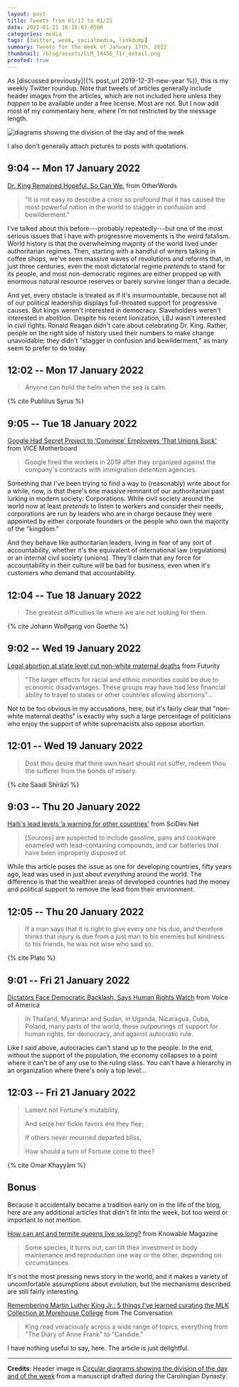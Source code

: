 ```yaml
---
layout: post
title: Tweets from 01/17 to 01/21
date: 2022-01-21 16:18:03-0500
categories: media
tags: [twitter, week, socialmedia, linkdump]
summary: Tweets for the Week of January 17th, 2022
thumbnail: /blog/assets/CLM_14456_71r_detail.png
proofed: true
---
```


As [discussed previously]({% post_url 2019-12-31-new-year %}), this is my weekly Twitter roundup.  Note that tweets of articles generally include header images from the articles, which are not included here unless they *happen* to be available under a free license.  Most are not.  But I now add most of my commentary here, where I'm not restricted by the message length.

![diagrams showing the division of the day and of the week](/blog/assets/CLM_14456_71r_detail.png "diagrams showing the division of the day and of the week")

I also don't generally attach pictures to posts with quotations.

## 9:04 -- Mon 17 January 2022

[<i class="fab fa-twitter-square"></i>](https://twitter.com/jcolag/status/1483077648586792963) [Dr. King Remained Hopeful. So Can We.](https://otherwords.org/dr-king-remained-hopeful-so-can-we/) from OtherWords

 > "It is not easy to describe a crisis so profound that it has caused the most powerful nation in the world to stagger in confusion and bewilderment."

I've talked about this before---probably repeatedly---but one of the most serious issues that I have with progressive movements is the weird fatalism.  World history is that the overwhelming majority of the world lived under authoritarian regimes.  Then, starting with a handful of writers talking in coffee shops, we've seen massive waves of revolutions and reforms that, in just three centuries, even the most dictatorial regime *pretends* to stand for its people, and most non-democratic regimes are either propped up with enormous natural resource reserves or barely survive longer than a decade.

And yet, every obstacle is treated as if it's insurmountable, because not all of our political leadership displays full-throated support for progressive causes.  But kings weren't interested in democracy.  Slaveholders weren't interested in abolition.  Despite his recent lionization, LBJ wasn't interested in civil rights.  Ronald Reagan didn't care about celebrating Dr. King.  Rather, people on the right side of history used their numbers to make change unavoidable; they didn't "stagger in confusion and bewilderment," as many seem to prefer to do today.

## 12:02 -- Mon 17 January 2022

[<i class="fab fa-twitter-square"></i>](https://twitter.com/jcolag/status/1483122443875147783)

 > Anyone can hold the helm when the sea is calm.

{% cite Publilius Syrus %}

## 9:05 -- Tue 18 January 2022

[<i class="fab fa-twitter-square"></i>](https://twitter.com/jcolag/status/1483440288538398723) [Google Had Secret Project to ‘Convince' Employees ‘That Unions Suck'](https://www.vice.com/en/article/v7d7j9/google-had-secret-project-to-convince-employees-that-unions-suck) from VICE Motherboard

 > Google fired the workers in 2019 after they organized against the company's contracts with immigration detention agencies.

Something that I've been trying to find a way to (reasonably) write about for a while, now, is that there's one massive remnant of our authoritarian past lurking in modern society:  Corporations.  While civil society around the world now at least *pretends* to listen to workers and consider their needs, corporations are run by leaders who are in charge because they were appointed by either corporate founders or the people who own the majority of the "kingdom."

And they behave like authoritarian leaders, living in fear of any sort of accountability, whether it's the equivalent of international law (regulations) or an internal civil society (unions).  They'll claim that any force for accountability in their culture will be bad for business, even when it's customers who demand that accountability.

## 12:04 -- Tue 18 January 2022

[<i class="fab fa-twitter-square"></i>](https://twitter.com/jcolag/status/1483485334893522945)

 > The greatest difficulties lie where we are not looking for them.

{% cite Johann Wolfgang von Goethe %}

## 9:02 -- Wed 19 January 2022

[<i class="fab fa-twitter-square"></i>](https://twitter.com/jcolag/status/1483801921249030154) [Legal abortion at state level cut non-white maternal deaths](https://www.futurity.org/state-abortion-laws-non-white-maternal-mortality-2680702-2/) from Futurity

 > "The larger effects for racial and ethnic minorities could be due to economic disadvantages. These groups may have had less financial ability to travel to states or other countries allowing abortions"...

Not to be too obvious in my accusations, here, but it's fairly clear that "non-white maternal deaths" is exactly why such a large percentage of politicians who enjoy the support of white supremacists also oppose abortion.

## 12:01 -- Wed 19 January 2022

[<i class="fab fa-twitter-square"></i>](https://twitter.com/jcolag/status/1483846967809568768)

 > Dost thou desire that thine own heart should not suffer, redeem thou the sufferer from the bonds of misery.

{% cite Saadi Shīrāzī %}

## 9:03 -- Thu 20 January 2022

[<i class="fab fa-twitter-square"></i>](https://twitter.com/jcolag/status/1484164560617619458) [Haiti's lead levels ‘a warning for other countries'](https://www.scidev.net/global/news/haitis-lead-levels-a-warning-for-other-countries/) from SciDev.Net

 > [Sources] are suspected to include gasoline, pans and cookware enameled with lead-containing compounds, and car batteries that have been improperly disposed of.

While this article poses the issue as one for developing countries, fifty years ago, lead was used in just about *everything* around the world.  The difference is that the wealthier areas of developed countries had the money and political support to remove the lead from their environment.

## 12:05 -- Thu 20 January 2022

[<i class="fab fa-twitter-square"></i>](https://twitter.com/jcolag/status/1484210362203312129)

 > If a man says that it is right to give every one his due, and therefore thinks that injury is due from a just man to his enemies but kindness to his friends, he was not wise who said so.

{% cite Plato %}

## 9:01 -- Fri 21 January 2022

[<i class="fab fa-twitter-square"></i>](https://twitter.com/jcolag/status/1484526444952756224) [Dictators Face Democratic Backlash, Says Human Rights Watch](https://www.voanews.com/a/dictators-face-democratic-backlash-says-human-rights-watch/6395628.html) from Voice of America

 > In Thailand, Myanmar and Sudan, in Uganda, Nicaragua, Cuba, Poland, many parts of the world, these outpourings of support for human rights, for democracy, and against autocratic rule.

Like I said above, autocracies can't stand up to the people.  In the end, without the support of the population, the economy collapses to a point where it can't be of any use to the ruling class.  You can't have a hierarchy in an organization where there's only a top level...

## 12:03 -- Fri 21 January 2022

[<i class="fab fa-twitter-square"></i>](https://twitter.com/jcolag/status/1484572247239102465)

 > Lament not Fortune's mutability,
 >
 > And seize her fickle favors ere they flee;
 >
 > If others never mourned departed bliss,
 >
 > How should a turn of Fortune come to thee?

{% cite Omar Khayyām %}

## Bonus

Because it accidentally became a tradition early on in the life of the blog, here are any additional articles that didn't fit into the week, but too weird or important to not mention.

<i class="fas fa-square"></i> [How can ant and termite queens live so long?](https://knowablemagazine.org/article/living-world/2022/how-can-ant-and-termite-queens-live-so-long) from Knowable Magazine

 > Some species, it turns out, can tilt their investment in body maintenance and reproduction one way or the other, depending on circumstances.

It's not the most pressing news story in the world, and it makes a variety of uncomfortable assumptions about evolution, but the mechanisms described are still fairly interesting.

<i class="fas fa-square"></i> [Remembering Martin Luther King Jr.: 5 things I've learned curating the MLK Collection at Morehouse College](https://theconversation.com/remembering-martin-luther-king-jr-5-things-ive-learned-curating-the-mlk-collection-at-morehouse-college-174839) from The Conversation

 > King read voraciously across a wide range of topics, everything from "The Diary of Anne Frank" to "Candide."

I have nothing useful to say, here.  The article is just delightful.

* * *

**Credits**:  Header image is [Circular diagrams showing the division of the day and of the week](https://commons.wikimedia.org/wiki/File:CLM_14456_71r_detail.jpg) from a manuscript drafted during the Carolingian Dynasty.
